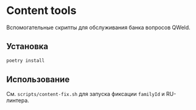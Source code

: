 # Content tools

Вспомогательные скрипты для обслуживания банка вопросов QWeld.

## Установка

```bash
poetry install
```

## Использование

См. `scripts/content-fix.sh` для запуска фиксации `familyId` и RU-линтера.
